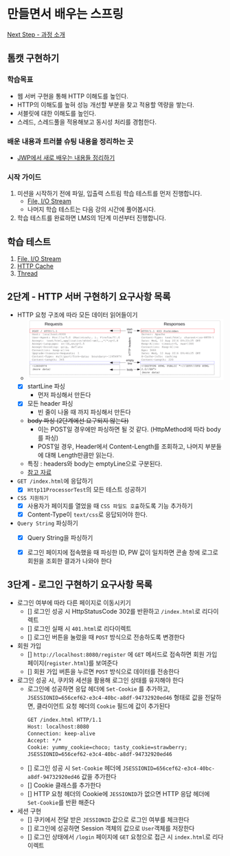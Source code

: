 # 만들면서 배우는 스프링
[Next Step - 과정 소개](https://edu.nextstep.camp/c/4YUvqn9V)

## 톰캣 구현하기

### 학습목표
- 웹 서버 구현을 통해 HTTP 이해도를 높인다.
- HTTP의 이해도를 높혀 성능 개선할 부분을 찾고 적용할 역량을 쌓는다.
- 서블릿에 대한 이해도를 높인다.
- 스레드, 스레드풀을 적용해보고 동시성 처리를 경험한다.

### 배운 내용과 트러블 슈팅 내용을 정리하는 곳 
- [JWP에서 새로 배우는 내용들 정리하기](https://kimsy8979.notion.site/JWP-255a8022e0d7403c8032e760296bfc91?pvs=4)

### 시작 가이드
1. 미션을 시작하기 전에 파일, 입출력 스트림 학습 테스트를 먼저 진행합니다.
   - [File, I/O Stream](study/src/test/java/study)
   - 나머지 학습 테스트는 다음 강의 시간에 풀어봅시다.
2. 학습 테스트를 완료하면 LMS의 1단계 미션부터 진행합니다.

## 학습 테스트
1. [File, I/O Stream](study/src/test/java/study)
2. [HTTP Cache](study/src/test/java/cache)
3. [Thread](study/src/test/java/thread)


## 2단계 - HTTP 서버 구현하기 요구사항 목록
- HTTP 요청 구조에 따라 모든 데이터 읽어들이기
    -  ![img.png](img/img.png)
    - [x] startLine 파싱
      - 먼저 파싱해서 만든다 
    - [x] 모든 header 파싱 
      - 빈 줄이 나올 때 까지 파싱해서 만든다
    - ~~body 파싱 (2단계에선 요구되지 않는다)~~
      - 이는 POST일 경우에만 파싱하면 될 것 같다. (HttpMethod에 따라 body를 파싱)
      - POST일 경우, Header에서 Content-Length를 조회하고, 나머지 부분들에 대해 Length만큼만 읽는다. 
    - 특징 : headers와 body는 emptyLine으로 구분된다. 
    - [참고 자료](https://developer.mozilla.org/ko/docs/Web/HTTP/Messages)
- `GET /index.html`에 응답하기 
  - [x] `Http11ProcessorTest`의 모든 테스트 성공하기
- `CSS 지원하기`
  - [x] 사용자가 페이지를 열었을 때 `CSS 파일도 호출`하도록 기능 추가하기
  - [x] Content-Type이 `text/css`로 응답되어야 한다. 
- `Query String` 파싱하기 
  - [x] Query String을 파싱하기 
  - [x] 로그인 페이지에 접속했을 때 파싱한 ID, PW 값이 일치하면 콘솔 창에 로그로 회원을 조회한 결과가 나와야 한다


## 3단계 - 로그인 구현하기 요구사항 목록 
- 로그인 여부에 따라 다른 페이지로 이동시키기  
  - [] 로그인 성공 시 HttpStatusCode 302를 반환하고 `/index.html`로 리다이렉트 
  - [] 로그인 실패 시 `401.html`로 리다이렉트 
  - [] 로그인 버튼을 눌렀을 때 `POST` 방식으로 전송하도록 변경한다 
- 회원 가입 
  - [] `http://localhost:8080/register` 에 `GET` 메서드로 접속하면 회원 가입 페이지(`register.html`)를 보여준다
  - [] 회원 가입 버튼을 누르면 `POST` 방식으로 데이터를 전송한다 
- 로그인 성공 시, 쿠키와 세션을 활용해 로그인 상태를 유지해야 한다 
  - 로그인에 성공하면 응답 헤더에 `Set-Cookie` 를 추가하고, `JSESSIONID=656cef62-e3c4-40bc-a8df-94732920ed46` 형태로 값을 전달하면, 클라이언트 요청 헤더의 `Cookie` 필드에 값이 추가된다
    ```text
    GET /index.html HTTP/1.1
    Host: localhost:8080
    Connection: keep-alive
    Accept: */*
    Cookie: yummy_cookie=choco; tasty_cookie=strawberry; JSESSIONID=656cef62-e3c4-40bc-a8df-94732920ed46
    ```
  - [] 로그인 성공 시 `Set-Cookie` 헤더에 `JSESSIONID=656cef62-e3c4-40bc-a8df-94732920ed46` 값을 추가한다 
  - [] Cookie 클래스를 추가한다 
  - [] HTTP 요청 헤더의 Cookie에 `JESSIONID`가 없으면 HTTP 응답 헤더에 `Set-Cookie`를 반환 해준다 
- 세션 구현 
  - [] 쿠키에서 전달 받은 `JESSIONID` 값으로 로그인 여부를 체크한다 
  - [] 로그인에 성공하면 Session 객체의 값으로 `User`객체를 저장한다 
  - [] 로그인 상태에서 `/login` 페이지에 `GET` 요청으로 접근 시 `index.html`로 리다이렉트

